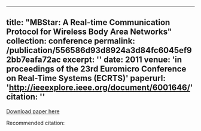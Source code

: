 
---
title: "MBStar: A Real-time Communication Protocol for Wireless Body Area Networks"
collection: conference
permalink: /publication/556586d93d8924a3d84fc6045ef92bb7eafa72ac
excerpt: ''
date: 2011
venue: 'in proceedings of the 23rd Euromicro Conference on Real-Time Systems (ECRTS)'
paperurl: 'http://ieeexplore.ieee.org/document/6001646/'
citation: ''
---


[Download paper here](http://ieeexplore.ieee.org/document/6001646/)

Recommended citation: 
